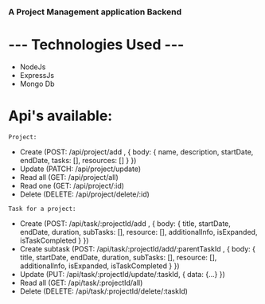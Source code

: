 ### A Project Management application Backend

# --- Technologies Used ---

- NodeJs
- ExpressJs
- Mongo Db

# Api's available:

`Project:`

- Create (POST: /api/project/add , { body: { name, description, startDate, endDate, tasks: [], resources: [] } })
- Update (PATCH: /api/project/update)
- Read all (GET: /api/project/all)
- Read one (GET: /api/project/:id)
- Delete (DELETE: /api/project/delete/:id)

`Task for a project:`

- Create (POST: /api/task/:projectId/add , { body: { title, startDate, endDate, duration, subTasks: [], resource: [], additionalInfo, isExpanded, isTaskCompleted } })
- Create subtask (POST: /api/task/:projectId/add/:parentTaskId , { body: { title, startDate, endDate, duration, subTasks: [], resource: [], additionalInfo, isExpanded, isTaskCompleted } })
- Update (PUT: /api/task/:projectId/update/:taskId, { data: {...} })
- Read all (GET: /api/task/:projectId/all)
- Delete (DELETE: /api/task/:projectId/delete/:taskId)
